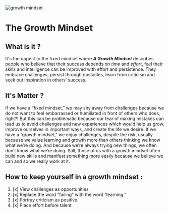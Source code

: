 ![growth mindset](https://blog.cengage.com/wp-content/uploads/2020/11/blog-growth-mindset-1511130.png)
# The Growth Mindset 

## What is it ?

   It's the oppest to the fixed mindset where ***A Growth Mindset*** describes people who believe that their success depends on *time* and *effort*, feel their skills and intelligence can be improved with effort and persistence. They embrace challenges, persist through obstacles, learn from criticism and seek out inspiration in others’ success.
  
  
## It's Matter ?
  If we have a “fixed mindset,” we may shy away from challenges because we do not want to feel embarrassed or humiliated in front of others who does, right?! But this can be problematic because our fear of making mistakes can lead us to avoid challenges and new experiences which would help us grow, improve ourselves in important ways, and create the life we desire. If we have a “growth mindset,” we enjoy challenges, despite the risk, usually because we value learning and growth more than others thinking we know what we’re doing. And because we’re always trying new things, we often don’t know what we’re doing. Still, those of us with a growth mindset often build new skills and manifest something more easily because we believe we can and so we really work at it.
  
  
  
##  How to keep yourself in a growth mindset :


1.  [x]  View challenges as opportunities
2.  [x]  Replace the word “failing” with the word “learning.”
3.  [x]  Portray criticism as positive.
4.  [x]  Place effort before talent
